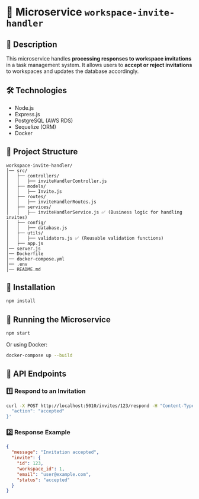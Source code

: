 # 🚀 Microservice `workspace-invite-handler`

## 📌 Description
This microservice handles **processing responses to workspace invitations** in a task management system.
It allows users to **accept or reject invitations** to workspaces and updates the database accordingly.

## 🛠️ Technologies
- Node.js
- Express.js
- PostgreSQL (AWS RDS)
- Sequelize (ORM)
- Docker

## 📂 Project Structure
```
workspace-invite-handler/
│── src/
│   ├── controllers/
│   │   ├── inviteHandlerController.js
│   ├── models/
│   │   ├── Invite.js
│   ├── routes/
│   │   ├── inviteHandlerRoutes.js
│   ├── services/
│   │   ├── inviteHandlerService.js ✅ (Business logic for handling invites)
│   ├── config/
│   │   ├── database.js
│   ├── utils/
│   │   ├── validators.js ✅ (Reusable validation functions)
│   ├── app.js
│── server.js
│── Dockerfile
│── docker-compose.yml
│── .env
│── README.md
```

## 🔧 Installation
```sh
npm install
```

## 🚀 Running the Microservice
```sh
npm start
```
Or using Docker:
```sh
docker-compose up --build
```

## 🔗 API Endpoints
### **1️⃣ Respond to an Invitation**
```sh
curl -X POST http://localhost:5010/invites/123/respond -H "Content-Type: application/json" -d '{
  "action": "accepted"
}'
```

### **2️⃣ Response Example**
```json
{
  "message": "Invitation accepted",
  "invite": {
    "id": 123,
    "workspace_id": 1,
    "email": "user@example.com",
    "status": "accepted"
  }
}
```


